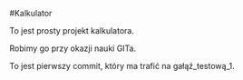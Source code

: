 #Kalkulator

To jest prosty projekt kalkulatora.

Robimy go przy okazji nauki GITa.

To jest pierwszy commit, który ma trafić na gałąź_testową_1. 